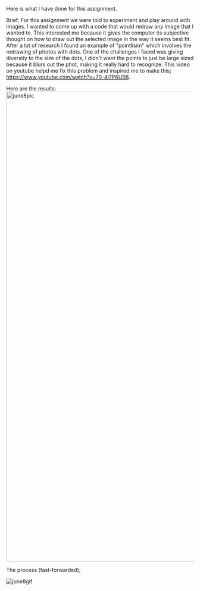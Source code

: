 Here is what I have done for this assignment.

Brief; For this assignment we were told to experiment and play around with images. I wanted to come up with a code that would redraw any image that I wanted to. This interested me because it gives the computer its subjective thought on how to draw out the selected image in the way it seems best fit. After a lot of research I found an example of "pointlisim" which involves the redrawing of photos with dots. One of the challenges I faced was giving diversity to the size of the dots, I didn't want the points to just be large sized because it blurs out the phot, making it really hard to recognize. This video on youtube helpd me fix this problem and inspired me to make this; https://www.youtube.com/watch?v=70-4l7P6UB8. 

Here are the results:
<img width="1263" alt="june8pic" src="https://user-images.githubusercontent.com/66205383/84010715-1cac7f00-a986-11ea-8e80-fb94e06c2619.png">


The process (fast-forwarded);

![june8gif](https://user-images.githubusercontent.com/66205383/84011133-bd02a380-a986-11ea-8392-52d5e3d0f3ce.gif)


